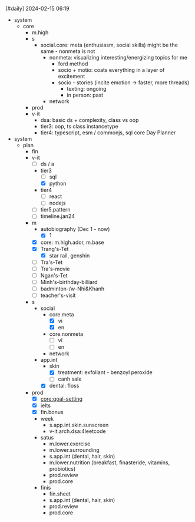 [#daily]
2024-02-15
06:19

- system
	- core
		- m.high 
		- s
			- social.core: meta (enthusiasm, social skills) might be the same - nonmeta is not
				- nonmeta: visualizing interesting/energizing topics for me
					- ford method
					- socio + motio: coats everything in a layer of excitement
					- socio - stories (incite emotion -> faster, more threads)
						- texting: ongoing
						- in person: past
				- network
		- prod
		- v-it
			- dsa: basic ds + complexity, class vs oop
			- tier3: oop, ts class instancetype
			- tier4: typescript, esm / commonjs, sql core
Day Planner
- system
	- plan
		- fin
		- v-it
			- [ ] ds / a
			- tier3
				- [ ] sql
				- [x] python
			- tier4
				- [ ] react
				- [ ] nodejs
			- [ ] tier5.pattern
			- [ ] timeline.jan24
		- m
			- autobiography (Dec 1 - now)
				- [x] 1
			- [x] core: m.high.ador, m.base
			- [x] Trang's-Tet
				- [x] star rail, genshin
			- [ ] Tra's-Tet
			- [ ] Tra's-movie
			- [ ] Ngan's-Tet
			- [ ] Minh's-birthday-billiard
			- [ ] badminton-/w-Nhi&Khanh
			- [ ] teacher's-visit
		- s
			- social
				- core.meta
					- [x] vi
					- [x] en
				- core.nonmeta
					- [ ] vi
					- [ ] en
				- network
			- app.int
				- skin
					- [x] treatment: exfoliant - benzoyl peroxide
					- [ ] canh sale
				- [x] dental: floss
		- prod
			- [x] [core:goal-setting](https://www.youtube.com/watch?v=sdqFeQ3x3XY)
			- [x] ielts
			- [x] fin.bonus
			- week
				- s.app.int.skin.sunscreen
				- v-it.arch.dsa:4leetcode
			- satus
				- m.lower.exercise
				- m.lower.surrounding
				- s.app.int (dental, hair, skin)
				- m.lower.nutrition (breakfast, finasteride, vitamins, probiotics)
				- prod.review
				- prod.core
			- finis
				- fin.sheet
				- s.app.int (dental, hair, skin)
				- prod.review
				- prod.core